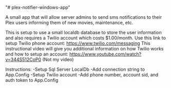 "# plex-notifier-windows-app" 

A small app that will allow server admins to send sms notifications to their Plex users informing them of new movies, maintenance, etc.

This is setup to use a small localdb database to store the user information and also requires a Twilio account which costs $1.00/month.
Use this link to setup Twilio phone account: https://www.twilio.com/messaging
This instructional video will give you additional information on how Twilio works and how to setup an account: https://www.youtube.com/watch?v=344S512CoP0 (Not my video)

Instructions:
-Setup Sql Server LocalDb
-Add connection string to App.Config
-Setup Twilio account
-Add phone number, account sid, and auth token to App.Config